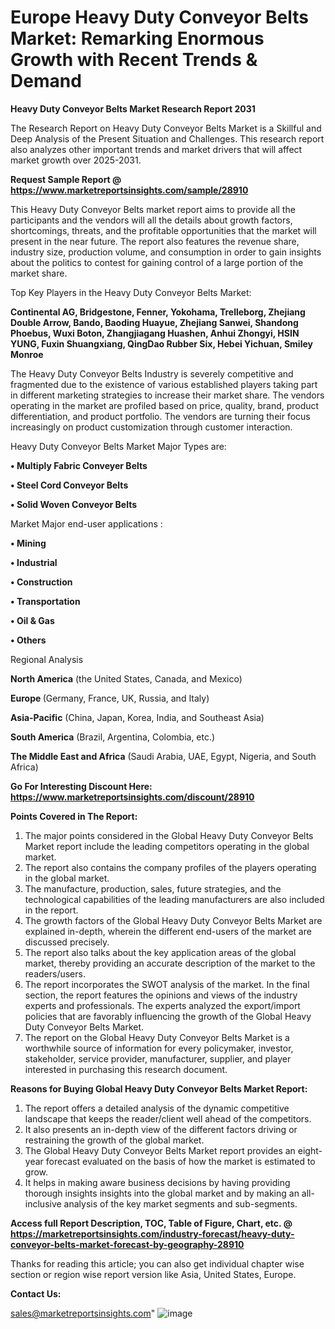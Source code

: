 # Europe Heavy Duty Conveyor Belts Market: Remarking Enormous Growth with Recent Trends & Demand

<strong>Heavy Duty Conveyor Belts Market Research Report 2031</strong>

The Research Report on Heavy Duty Conveyor Belts Market is a Skillful and Deep Analysis of the Present Situation and Challenges. This research report also analyzes other important trends and market drivers that will affect market growth over 2025-2031.

<strong>Request Sample Report @ <a href=https://www.marketreportsinsights.com/sample/28910>https://www.marketreportsinsights.com/sample/28910</a></strong>

This Heavy Duty Conveyor Belts market report aims to provide all the participants and the vendors will all the details about growth factors, shortcomings, threats, and the profitable opportunities that the market will present in the near future. The report also features the revenue share, industry size, production volume, and consumption in order to gain insights about the politics to contest for gaining control of a large portion of the market share.

Top Key Players in the Heavy Duty Conveyor Belts Market:

<strong>Continental AG, Bridgestone, Fenner, Yokohama, Trelleborg, Zhejiang Double Arrow, Bando, Baoding Huayue, Zhejiang Sanwei, Shandong Phoebus, Wuxi Boton, Zhangjiagang Huashen, Anhui Zhongyi, HSIN YUNG, Fuxin Shuangxiang, QingDao Rubber Six, Hebei Yichuan, Smiley Monroe</strong>

The Heavy Duty Conveyor Belts Industry is severely competitive and fragmented due to the existence of various established players taking part in different marketing strategies to increase their market share. The vendors operating in the market are profiled based on price, quality, brand, product differentiation, and product portfolio. The vendors are turning their focus increasingly on product customization through customer interaction.

Heavy Duty Conveyor Belts Market Major Types are:

<strong>• Multiply Fabric Conveyer Belts

• Steel Cord Conveyor Belts

• Solid Woven Conveyor Belts</strong>

Market Major end-user applications :

<strong>• Mining

• Industrial

• Construction

• Transportation

• Oil & Gas

• Others</strong>

Regional Analysis

</u><strong><b>North America</b></strong> (the United States, Canada, and Mexico)

<strong><b>Europe </b></strong>(Germany, France, UK, Russia, and Italy)

<strong><b>Asia-Pacific</b></strong> (China, Japan, Korea, India, and Southeast Asia)

<strong><b>South America</b></strong> (Brazil, Argentina, Colombia, etc.)

<strong><b>The Middle East and Africa</b></strong> (Saudi Arabia, UAE, Egypt, Nigeria, and South Africa)

<strong>Go For Interesting Discount Here: <a href=https://www.marketreportsinsights.com/discount/28910>https://www.marketreportsinsights.com/discount/28910</a></strong>

<strong>Points Covered in The Report:</strong>
<ol>
  <li>The major points considered in the Global Heavy Duty Conveyor Belts Market report include the leading competitors operating in the global market.</li>
  <li>The report also contains the company profiles of the players operating in the global market.</li>
  <li>The manufacture, production, sales, future strategies, and the technological capabilities of the leading manufacturers are also included in the report.</li>
  <li>The growth factors of the Global Heavy Duty Conveyor Belts Market are explained in-depth, wherein the different end-users of the market are discussed precisely.</li>
  <li>The report also talks about the key application areas of the global market, thereby providing an accurate description of the market to the readers/users.</li>
  <li>The report incorporates the SWOT analysis of the market. In the final section, the report features the opinions and views of the industry experts and professionals. The experts analyzed the export/import policies that are favorably influencing the growth of the Global Heavy Duty Conveyor Belts Market.</li>
  <li>The report on the Global Heavy Duty Conveyor Belts Market is a worthwhile source of information for every policymaker, investor, stakeholder, service provider, manufacturer, supplier, and player interested in purchasing this research document.</li>
</ol>
<strong>Reasons for Buying Global Heavy Duty Conveyor Belts Market Report:</strong>

<ol>
  <li>The report offers a detailed analysis of the dynamic competitive landscape that keeps the reader/client well ahead of the competitors.</li>
  <li>It also presents an in-depth view of the different factors driving or restraining the growth of the global market.</li>
  <li>The Global Heavy Duty Conveyor Belts Market report provides an eight-year forecast evaluated on the basis of how the market is estimated to grow.</li>
  <li>It helps in making aware business decisions by having providing thorough insights insights into the global market and by making an all-inclusive analysis of the key market segments and sub-segments.</li>
</ol>
<strong>Access full Report Description, TOC, Table of Figure, Chart, etc. @ <a href=https://marketreportsinsights.com/industry-forecast/heavy-duty-conveyor-belts-market-forecast-by-geography-28910>https://marketreportsinsights.com/industry-forecast/heavy-duty-conveyor-belts-market-forecast-by-geography-28910</a></strong>


Thanks for reading this article; you can also get individual chapter wise section or region wise report version like Asia, United States, Europe.

<strong>Contact Us:</strong>

sales@marketreportsinsights.com"
![image](https://github.com/user-attachments/assets/1ed79078-a602-42f4-9170-171e16c7b081)
